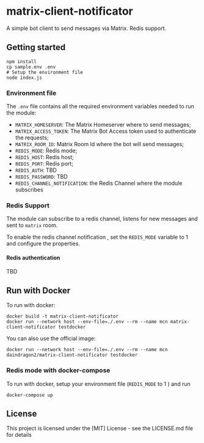 # matrix-client-notificator
A simple bot client to send messages via Matrix. Redis support.


## Getting started   
```  
npm install  
cp sample.env .env
# Setup the environment file
node index.js
```     
### Environment file   
The `.env` file contains all the required environment variables needed to run the module:   
* `MATRIX_HOMESERVER`:  The Matrix Homeserver where to send messages;
* `MATRIX_ACCESS_TOKEN`: The Matrix Bot Access token used to authenticate the requests; 
* `MATRIX_ROOM_ID`: Matrix Room Id where the bot will send messages;
* `REDIS_MODE`: Redis mode;
* `REDIS_HOST`: Redis host;
* `REDIS_PORT`: Redis port;
* `REDIS_AUTH`: TBD
* `REDIS_PASSWORD`:  TBD
* `REDIS_CHANNEL_NOTIFICATION`: the Redis Channel where the module subscribes  

### Redis Support  
The module can subscribe to a redis channel, listens for new messages and sent to `matrix` room. 


To enable the redis channel notification , set the `REDIS_MODE` variable to 1 and configure the properties. 
#### Redis authentication   
TBD


## Run with Docker    
To run with docker: 
```  
docker build -t matrix-client-notificator
docker run --network host --env-file=./.env --rm --name mcn matrix-client-notificator testdocker
```  
You can also use the official image:  
```
docker run --network host --env-file=./.env --rm --name mcn daindragon2/matrix-client-notificator testdocker
```



### Redis mode with docker-compose
To run with docker, setup your environment file (`REDIS_MODE` to 1 ) and run
``` 
docker-compose up
```  



## License
This project is licensed under the [MIT] License - see the LICENSE.md file for details